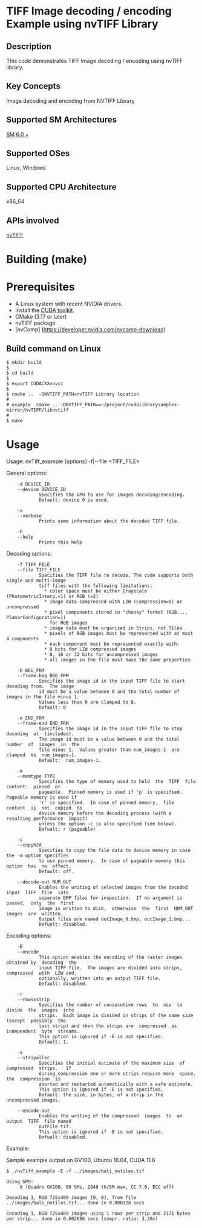 # TIFF Image decoding / encoding Example using nvTIFF Library

## Description

This code demonstrates TIFF Image decoding / encoding using nvTIFF library.

## Key Concepts

Image decoding and encoding from NVTIFF Library

## Supported SM Architectures

  [SM 6.0 + ](https://developer.nvidia.com/cuda-gpus) 

## Supported OSes

Linux, Windows

## Supported CPU Architecture

x86_64

## APIs involved

[nvTIFF](https://docs.nvidia.com/cuda/nvtiff/index.html)


# Building (make)

# Prerequisites
- A Linux system with recent NVIDIA drivers.
- Install the [CUDA toolkit](https://developer.nvidia.com/cuda-downloads).
- CMake (3.17 or later)
- nvTIFF package
- [nvComp] (https://developer.nvidia.com/nvcomp-download)

## Build command on Linux
```
$ mkdir build
$
$ cd build 
$
$ export CUDACXX=nvcc
$
$ cmake ..  -DNVTIFF_PATH=nvTIFF Library location
#
# example  cmake .. -DNVTIFF_PATH==~/project/cudalibrarysamples-mirror/nvTIFF/libnvtiff
#
$ make
```



# Usage
Usage:
nvTiff_example [options] -f|--file <TIFF_FILE>

General options:

        -d DEVICE_ID
        --device DEVICE_ID
                Specifies the GPU to use for images decoding/encoding.
                Default: device 0 is used.

        -v
        --verbose
                Prints some information about the decoded TIFF file.

        -h
        --help
                Prints this help

Decoding options:

        -f TIFF_FILE
        --file TIFF_FILE
                Specifies the TIFF file to decode. The code supports both single and multi-image
                tiff files with the following limitations:                                      
                  * color space must be either Grayscale (PhotometricInterp.=1) or RGB (=2)     
                  * image data compressed with LZW (Compression=5) or uncompressed              
                  * pixel components stored in "chunky" format (RGB..., PlanarConfiguration=1)
                    for RGB images                                                              
                  * image data must be organized in Strips, not Tiles                           
                  * pixels of RGB images must be represented with at most 4 components 
                  * each component must be represented exactly with:
                  * 8 bits for LZW compressed images                                        
                  * 8, 16 or 32 bits for uncompressed images                                
                  * all images in the file must have the same properties                        

        -b BEG_FRM
        --frame-beg BEG_FRM
                Specifies the image id in the input TIFF file to start decoding from.  The image
                id must be a value between 0 and the total number of images in the file minus 1.
                Values less than 0 are clamped to 0.
                Default: 0

        -e END_FRM
        --frame-end END_FRM
                Specifies the image id in the input TIFF file to stop  decoding  at  (included).
                The image id must be a value between 0 and the total number  of  images  in  the
                file minus 1.  Values greater than num_images-1  are  clamped  to  num_images-1.
                Default:  num_images-1.

        -m
        --memtype TYPE
                Specifies the type of memory used to hold  the  TIFF  file  content:  pinned  or
                pageable.  Pinned memory is used if 'p' is specified. Pageable memory is used if
                'r' is specified.  In case of pinned memory,  file  content  is  not  copied  to
                device memory before the decoding process (with a resulting performance  impact)
                unless the option -c is also specified (see below).
                Defualt: r (pageable)

        -c
        --copyh2d
                Specifies to copy the file data to device memory in case the -m option specifies
                to use pinned memory.  In case of pageable memory this  option  has  no  effect.
                Default: off.

        --decode-out NUM_OUT
                Enables the writing of selected images from the decoded  input  TIFF  file  into
                separate BMP files for inspection.  If no argument is  passed,  only  the  first
                image is written to disk,  otherwise  the  first  NUM_OUT  images  are  written.
                Output files are named outImage_0.bmp, outImage_1.bmp...
                Defualt: disabled.

Encoding options:

        -E
        --encode
                This option enables the encoding of the raster images obtained by  decoding  the
                input TIFF file.  The images are divided into strips, compressed  with  LZW and,
                optionally, written into an output TIFF file.
                Default: disabled.

        -r
        --rowsxstrip
                Specifies the number of consecutive rows  to  use  to  divide  the  images  into
                strips.  Each image is divided in strips of the same size (except  possibly  the
                last strip) and then the strips are  compressed  as  independent  byte  streams.
                This option is ignored if -E is not specified.
                Default: 1.

        -s
        --stripalloc
                Specifies the initial estimate of the maximum size  of  compressed  strips.   If
                during compression one or more strips require more  space,  the  compression  is
                aborted and restarted automatically with a safe estimate. 
                This option is ignored if -E is not specified.
                Default: the size, in bytes, of a strip in the uncompressed images.

        --encode-out
                Enables the writing of the compressed  images  to  an  output  TIFF  file named
                outFile.tif.
                This option is ignored if -E is not specified.
                Defualt: disabled.


Example:

Sample example output on GV100, Ubuntu 16.04, CUDA 11.6

```
$ ./nvTiff_example -E -f ../images/bali_notiles.tif
```

```
Using GPU:
	 0 (Quadro GV100, 80 SMs, 2048 th/SM max, CC 7.0, ECC off)

Decoding 1, RGB 725x489 images [0, 0], from file ../images/bali_notiles.tif... done in 0.000328 secs

Encoding 1, RGB 725x489 images using 1 rows per strip and 2175 bytes per strip... done in 0.002686 secs (compr. ratio: 3.30x)

```
